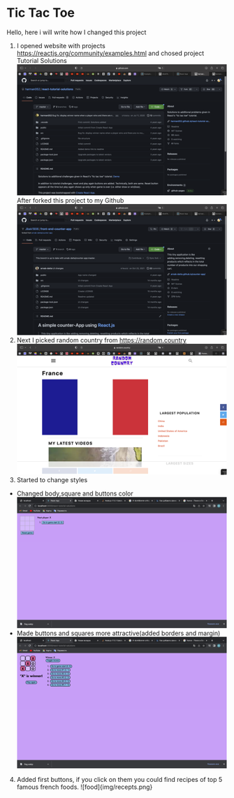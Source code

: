 # Tic Tac Toe
Hello, here i will write how I changed this project

1) I opened website with projects https://reactjs.org/community/examples.html and chosed project Tutorial Solutions
![first](img/first.png)
After forked this project to my Github
![second](img/second.png)
2) Next I picked random country from https://random.country
![third](img/france.png)
3) Started to change styles 
* Changed body,square and buttons color ![color](img/color.png)
* Made buttons and squares more attractive(added borders and margin) ![btn-sqr](img/btn-sqr.png)
4) Added first buttons, if you click on them you could find recipes of top 5 famous french foods. ![food]{img/recepts.png}